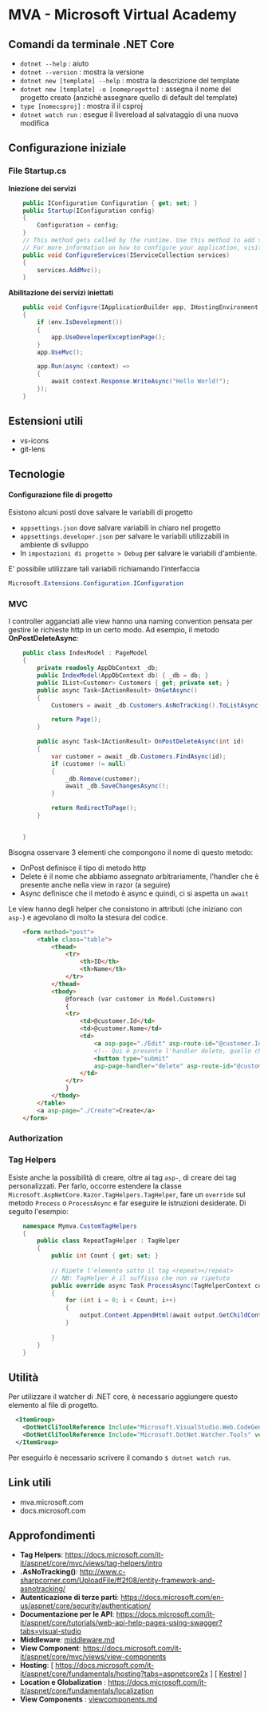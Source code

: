 # MVA - Microsoft Virtual Academy

## Comandi da terminale .NET Core

- ```dotnet --help``` : aiuto
- ```dotnet --version``` : mostra la versione
- ```dotnet new [template] --help``` : mostra la descrizione del template
- ```dotnet new [template] -o [nomeprogetto]``` : assegna il nome del progetto creato (anzichè assegnare quello di default del template)
- ```type [nomecsproj]``` : mostra il il csproj
- ```dotnet watch run``` : esegue il livereload al salvataggio di una nuova modifica

## Configurazione iniziale

### File Startup.cs

**Iniezione dei servizi**
```cs
    public IConfiguration Configuration { get; set; }
    public Startup(IConfiguration config)
    {
        Configuration = config;
    }
    // This method gets called by the runtime. Use this method to add services to the container.
    // For more information on how to configure your application, visit https://go.microsoft.com/fwlink/?LinkID=398940
    public void ConfigureServices(IServiceCollection services)
    {
        services.AddMvc();
    }
```

**Abilitazione dei servizi iniettati**
```cs
    public void Configure(IApplicationBuilder app, IHostingEnvironment env)
    {
        if (env.IsDevelopment())
        {
            app.UseDeveloperExceptionPage();
        }
        app.UseMvc();

        app.Run(async (context) =>
        {
            await context.Response.WriteAsync("Hello World!");
        });
    }
```
## Estensioni utili

- vs-icons
- git-lens

## Tecnologie

#### Configurazione file di progetto

Esistono alcuni posti dove salvare le variabili di progetto

- `appsettings.json` dove salvare variabili in chiaro nel progetto
- `appsettings.developer.json` per salvare le variabili utilizzabili in ambiente di sviluppo
- In `impostazioni di progetto > Debug` per salvare le variabili d'ambiente.

E' possibile utilizzare tali variabili richiamando l'interfaccia 
```cs
Microsoft.Extensions.Configuration.IConfiguration
```
### MVC

I controller agganciati alle view hanno una naming convention pensata per gestire le richieste http in un certo modo. Ad esempio, il metodo **OnPostDeleteAsync**:

```cs
    public class IndexModel : PageModel
    {
        private readonly AppDbContext _db;
        public IndexModel(AppDbContext db) { _db = db; }
        public IList<Customer> Customers { get; private set; }
        public async Task<IActionResult> OnGetAsync()
        {
            Customers = await _db.Customers.AsNoTracking().ToListAsync();

            return Page();
        }

        public async Task<IActionResult> OnPostDeleteAsync(int id)
        {
            var customer = await _db.Customers.FindAsync(id);
            if (customer != null)
            {
                _db.Remove(customer);
                await _db.SaveChangesAsync();
            }

            return RedirectToPage();
        }


    }
```

Bisogna osservare 3 elementi che compongono il nome di questo metodo:
- OnPost definisce il tipo di metodo http
- Delete è il nome che abbiamo assegnato arbitrariamente, l'handler che è presente anche nella view in razor (a seguire)
- Async definisce che il metodo è async e quindi, ci si aspetta un `await`

Le view hanno degli helper che consistono in attributi (che iniziano con `asp-`) e agevolano di molto la stesura del codice.

```html
    <form method="post">
        <table class="table">
            <thead>
                <tr>
                    <th>ID</th>
                    <th>Name</th>
                </tr>
            </thead>
            <tbody>
                @foreach (var customer in Model.Customers)
                {
                <tr>
                    <td>@customer.Id</td>
                    <td>@customer.Name</td>
                    <td>
                        <a asp-page="./Edit" asp-route-id="@customer.Id">Edit</a> | 
                        <!-- Qui è presente l'handler delete, quello che richiamava il suddetto metodo "OnPostDeleteAsync" -->
                        <button type="submit"
                        asp-page-handler="delete" asp-route-id="@customer.Id">Delete</button>
                    </td>
                </tr>
                }
            </tbody>
        </table>
        <a asp-page="./Create">Create</a>
    </form>
```
### Authorization

### Tag Helpers

Esiste anche la possibilità di creare, oltre ai tag `asp-`, di creare dei tag personalizzati. Per farlo, occorre estendere la classe `Microsoft.AspNetCore.Razor.TagHelpers.TagHelper`, fare un `override` sul metodo `Process` o `ProcessAsync` e far eseguire le istruzioni desiderate. Di seguito l'esempio:

```cs
    namespace Mymva.CustomTagHelpers
    {
        public class RepeatTagHelper : TagHelper
        {
            public int Count { get; set; }
            
            // Ripete l'elemento sotto il tag <repeat></repeat>
            // NB: TagHelper è il suffisso che non va ripetuto 
            public override async Task ProcessAsync(TagHelperContext context, TagHelperOutput output)
            {
                for (int i = 0; i < Count; i++)
                {
                    output.Content.AppendHtml(await output.GetChildContentAsync(useCachedResult: false));
                }
                    
            }
        }
    }
```  

## Utilità

Per utilizzare il watcher di .NET core, è necessario aggiungere questo elemento al file di progetto.


```xml
  <ItemGroup>
    <DotNetCliToolReference Include="Microsoft.VisualStudio.Web.CodeGeneration.Tools" Version="2.0.2" />
    <DotNetCliToolReference Include="Microsoft.DotNet.Watcher.Tools" version="2.0.0" />
  </ItemGroup>
```
Per eseguirlo è necessario scrivere il comando `$ dotnet watch run`.
## Link utili

- mva.microsoft.com
- docs.microsoft.com

## Approfondimenti
- **Tag Helpers**:  https://docs.microsoft.com/it-it/aspnet/core/mvc/views/tag-helpers/intro
- **.AsNoTracking()**: http://www.c-sharpcorner.com/UploadFile/ff2f08/entity-framework-and-asnotracking/ 
- **Autenticazione di terze parti**: https://docs.microsoft.com/en-us/aspnet/core/security/authentication/
- **Documentazione per le API**: https://docs.microsoft.com/it-it/aspnet/core/tutorials/web-api-help-pages-using-swagger?tabs=visual-studio
- **Middleware**: [middleware.md](./Middleware.md)
- **View Component**: https://docs.microsoft.com/it-it/aspnet/core/mvc/views/view-components
- **Hosting**: [ https://docs.microsoft.com/it-it/aspnet/core/fundamentals/hosting?tabs=aspnetcore2x ]  [ [Kestrel](https://docs.microsoft.com/it-it/aspnet/core/fundamentals/servers/?tabs=aspnetcore2x) ]
- **Location e Globalization** : https://docs.microsoft.com/it-it/aspnet/core/fundamentals/localization
- **View Components** : [viewcomponents.md](./Viewcomponents.md)